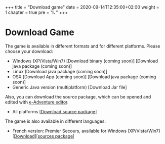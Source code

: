 +++
title = "Download game"
date = 2020-09-14T12:35:00+02:00
weight = 1
chapter = true
pre = "<b>I. </b>"
+++

# Download Game

The game is available in different formats and for different platforms. Please choose your download:

* Windows (XP/Vista/Win7) [Download binary (coming soon)] [Download java package (coming soon)]
* Linux [Download java package (coming soon)]
* OSX [Download App (coming soon)] [Download java package (coming soon)]
* Generic Java version (multiplatform) [Download Jar file]

Also, you can download the source package, which can be opened and edited with [e-Adventure editor](http://e-adventure.e-ucm.es).

* All platforms [[Download source package](https://github.com/e-ucm/first-aid-game/archive/master.zip)]


The game is also available in different languages:

* French version: Premier Secours, available for Windows (XP/Vista/Win7) [[Download](https://github.com/jujusb/premier-secours-game/releases/download/0.5/Premier.Secours.v0.5.Windows.zip)][[sources package](https://github.com/jujusb/premier-secours-game)]
